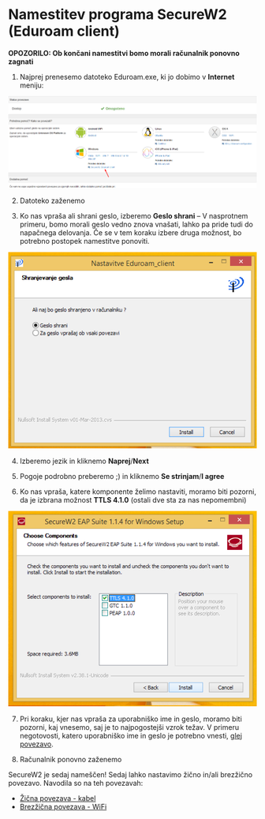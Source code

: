 # Namestitev programa SecureW2 (Eduroam client)

**OPOZORILO: Ob končani namestitvi bomo morali računalnik ponovno zagnati**

1. Najprej prenesemo datoteko Eduroam.exe, ki jo 
   dobimo v **Internet** meniju:

![image](../media/wifi/wifi14.png)

2. Datoteko zaženemo

3. Ko nas vpraša ali shrani geslo, izberemo **Geslo shrani** – 
   V nasprotnem primeru, bomo morali geslo vedno znova vnašati, 
   lahko pa pride tudi do napačnega delovanja. Če se v tem 
   koraku izbere druga možnost, bo potrebno postopek namestitve ponoviti.

![](../media/securew2/w2_wizard_1.png)

4. Izberemo jezik in kliknemo **Naprej**/**Next**

5. Pogoje podrobno preberemo ;) in kliknemo **Se strinjam**/**I agree**

6. Ko nas vpraša, katere komponente želimo nastaviti,
   moramo biti pozorni, da je izbrana možnost **TTLS 4.1.0** (ostali dve sta za nas nepomembni)

![image](../media/eth/eth1.png)

7. Pri koraku, kjer nas vpraša za uporabniško ime in geslo,
   moramo biti pozorni, kaj vnesemo, saj je to najpogostejši vzrok težav. 
   V primeru negotovosti, katero uporabniško ime in geslo je potrebno vnesti, [glej povezavo](./Username.md). 

8. Računalnik ponovno zaženemo

SecureW2 je sedaj nameščen! Sedaj lahko nastavimo žično in/ali brezžično povezavo.
Navodila so na teh povezavah:
* [Žična povezava - kabel](./Kabel.md)
* [Brezžična povezava - WiFi](./WiFi.md)
